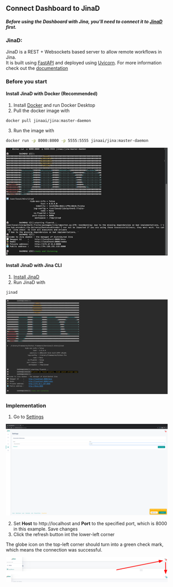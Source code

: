## Connect Dashboard to JinaD

##### Before using the Dashboard with Jina, you'll need to connect it to [JinaD](../remote/jinad.md) first.

### JinaD:

JinaD is a REST + Websockets based server to allow remote workflows in Jina. <br/>
It is built using [FastAPI](https://fastapi.tiangolo.com/)
 and deployed using [Uvicorn](https://www.uvicorn.org/).
For more information check out the [documentation](../remote/jinad.md)

### Before you start

#### Install JinaD with Docker (Recommended)

1. Install [Docker](https://www.docker.com/) and run Docker Desktop
2. Pull the docker image with
 ```bash
docker pull jinaai/jina:master-daemon
```
3. Run the image with
```bash
docker run -p 8000:8000 -p 5555:5555 jinaai/jina:master-daemon
```
![img.png](img/jinaD_run_docker.png)

#### Install JinaD with Jina CLI

1. [Install JinaD](../remote/jinad.md)
2. Run JinaD with
```bash
jinad
```

![img.png](img/jinaD_run_cli.png)


### Implementation


1. Go to [Settings](https://dashboard.jina.ai/#/settings)


![img.png](img/settings.png)

2. Set **Host** to http://localhost and **Port** to the specified port, which is 8000 in this example. Save changes
3. Click the refresh button int the lower-left corner


The globe icon on the top-left corner should turn into a green check mark, which means the connection was successful.

![log server settings](img/2859cc17.png)








